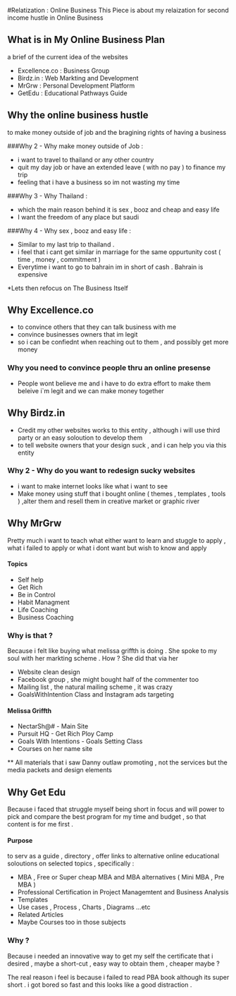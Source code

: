 #Relatization : Online Business 
This Piece is about my relaization for second income hustle in Online Business

## What is in My Online Business Plan
a brief of the current idea of the websites

* Excellence.co : Business Group
* Birdz.in : Web Markting and Development
* MrGrw : Personal Development Platform
* GetEdu : Educational Pathways Guide

## Why the online business hustle 
to make money outside of job and the bragining rights of having a business 

###Why 2 - Why make money outside of Job :
* i want to travel to thailand or any other country 
* quit my day job or have an extended leave ( with no pay ) to finance my trip 
* feeling that i have a business so im not wasting my time

###Why 3 - Why Thailand  : 
* which the main reason behind it is sex , booz and cheap and easy life
* I want the freedom of any place but saudi

###Why 4 - Why sex , booz and easy life : 
* Similar to my last trip to thailand .
* i feel that i cant get similar in marriage for the same oppurtunity cost ( time , money , commitment )
* Everytime i want to go to bahrain im in short of cash . Bahrain is expensive

*Lets then refocus on The Business Itself 

## Why Excellence.co
* to convince others that they can talk business with me 
* convince businesses owners that im legit
* so i can be confiednt when reaching out to them , and possibly get more money 

### Why you need to convince people thru an online presense
* People wont believe me and i have to do extra effort to make them beleive i`m legit and we can make money together



## Why Birdz.in
* Credit my other websites works to this entity , although i will use third party or an easy soloution to develop them
* to tell website owners that your design suck , and i can help you via this entity 

### Why 2 - Why do you want to redesign sucky websites 
* i want to make internet looks like what i want to see 
* Make money using stuff that i bought online ( themes , templates , tools ) ,alter them and resell them in creative market or graphic river



## Why MrGrw
Pretty much i want to teach what either want to learn and stuggle to apply , what i failed to apply or what i dont want but wish to know and apply 

#### Topics
* Self help 
* Get Rich
* Be in Control
* Habit Managment 
* Life Coaching
* Business Coaching

### Why is that ?
Because i felt like buying what melissa griffth is doing . She spoke to my soul with her markting scheme .
How ? She did that via her
* Website clean design 
* Facebook group , she might bought half of the commenter too
* Mailing list , the natural mailing scheme , it was crazy 
* GoalsWithIntention Class and Instagram ads targeting

#### Melissa Griffth 
* NectarSh@#	- Main Site
* Pursuit HQ	- Get Rich Ploy Camp
* Goals With Intentions	-  Goals Setting Class
* Courses on her name site 

** All materials that i saw Danny outlaw promoting , not the services but the media packets and design elements



## Why Get Edu
Because i faced that struggle myself being short in focus and will power to pick and compare the best program for my time and budget , so that content is for me first .

#### Purpose
to serv as a guide , directory , offer links to alternative online educational soloutions on selected topics , specifically :

* MBA , Free or Super cheap MBA and MBA alternatives ( Mini MBA , Pre MBA )
* Professional Certification in Project Managemtent and Business Analysis
* Templates 
* Use cases , Process , Charts , Diagrams …etc
* Related Articles
* Maybe Courses too in those subjects 


### Why ?
Because i needed an innovative way to get my self the certificate that i desired , maybe a short-cut , easy way to obtain them , cheaper maybe ?

The real reason i feel is because i failed to read PBA book although its super short . i got bored so fast and this looks like a good distraction .
